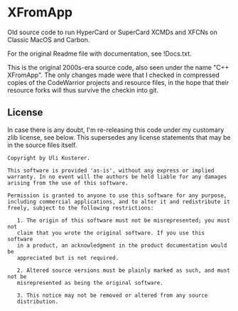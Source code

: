 XFromApp
========

Old source code to run HyperCard or SuperCard XCMDs and XFCNs on Classic MacOS and Carbon.

For the original Readme file with documentation, see !Docs.txt.

This is the original 2000s-era source code, also seen under the name "C++ XFromApp". The only changes made were that I checked in compressed copies of the CodeWarrior projects and resource files, in the hope that their resource forks will thus survive the checkin into git.


License
-------

In case there is any doubt, I'm re-releasing this code under my customary zlib license, see below. This supersedes any license statements that may be in the source files itself.

	Copyright by Uli Kusterer.
	
	This software is provided 'as-is', without any express or implied
	warranty. In no event will the authors be held liable for any damages
	arising from the use of this software.
	
	Permission is granted to anyone to use this software for any purpose,
	including commercial applications, and to alter it and redistribute it
	freely, subject to the following restrictions:
	
	   1. The origin of this software must not be misrepresented; you must not
	   claim that you wrote the original software. If you use this software
	   in a product, an acknowledgment in the product documentation would be
	   appreciated but is not required.
	
	   2. Altered source versions must be plainly marked as such, and must not be
	   misrepresented as being the original software.
	
	   3. This notice may not be removed or altered from any source
	   distribution.
